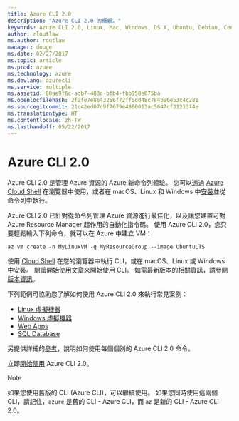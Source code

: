 ```yaml
---
title: Azure CLI 2.0
description: "Azure CLI 2.0 的概觀。"
keywords: Azure CLI 2.0, Linux, Mac, Windows, OS X, Ubuntu, Debian, CentOS, RHEL, SUSE, CoreOS, Docker, Windows, Python, PIP
author: rloutlaw
ms.author: routlaw
manager: douge
ms.date: 02/27/2017
ms.topic: article
ms.prod: azure
ms.technology: azure
ms.devlang: azurecli
ms.service: multiple
ms.assetid: 80ae9f6c-adb7-483c-bfb4-fbb958e075ba
ms.openlocfilehash: 2f2fe7e8643256f72ff5dd48c784b96e53c4c281
ms.sourcegitcommit: 21c42ed07c9f7679e4860013ac5647cf31213f4e
ms.translationtype: HT
ms.contentlocale: zh-TW
ms.lasthandoff: 05/22/2017
---
```

# <a name="azure-cli-20"></a>Azure CLI 2.0

Azure CLI 2.0 是管理 Azure 資源的 Azure 新命令列體驗。
您可以透過 [Azure Cloud Shell](/azure/cloud-shell/overview) 在瀏覽器中使用，或者在 macOS、Linux 和 Windows 中[安裝](install-azure-cli.md)並從命令列中執行。

Azure CLI 2.0 已針對從命令列管理 Azure 資源進行最佳化，以及讓您建置可對 Azure Resource Manager 起作用的自動化指令碼。 使用 Azure CLI 2.0，您只要輕鬆輸入下列命令，就可以在 Azure 中建立 VM：

```azurecli
az vm create -n MyLinuxVM -g MyResourceGroup --image UbuntuLTS
```

使用 [Cloud Shell](/azure/cloud-shell/overview) 在您的瀏覽器中執行 CLI，或在 macOS、Linux 或 Windows 中[安裝](install-azure-cli.md)。
閱讀[開始使用](get-started-with-azure-cli.md)文章來開始使用 CLI。
如需最新版本的相關資訊，請參閱[版本資訊](release-notes-azure-cli.md)。

下列範例可協助您了解如何使用 Azure CLI 2.0 來執行常見案例：
- [Linux 虛擬機器](/azure/virtual-machines/virtual-machines-linux-cli-samples?toc=%2fcli%2fazure%2ftoc.json&bc=%2fcli%2fazure%2fbreadcrumb%2ftoc.json)
- [Windows 虛擬機器](/azure/virtual-machines/virtual-machines-windows-cli-samples?toc=%2fcli%2fazure%2ftoc.json&bc=%2fcli%2fazure%2fbreadcrumb%2ftoc.json)
- [Web Apps](/azure/app-service-web/app-service-cli-samples?toc=%2fcli%2fazure%2ftoc.json&bc=%2fcli%2fazure%2fbreadcrumb%2ftoc.json)
- [SQL Database](/azure/sql-database/sql-database-cli-samples?toc=%2fcli%2fazure%2ftoc.json&bc=%2fcli%2fazure%2fbreadcrumb%2ftoc.json)

另提供詳細的[參考](/cli/azure/)，說明如何使用每個個別的 Azure CLI 2.0 命令。

立即[開始使用](get-started-with-azure-cli.md) Azure CLI 2.0。


> [!NOTE]
> 如果您使用舊版的 CLI (Azure CLI)，可以繼續使用。
> 如果您同時使用這兩個 CLI，請記住，`azure` 是舊的 CLI - Azure CLI，而 `az` 是新的 CLI - Azure CLI 2.0。 